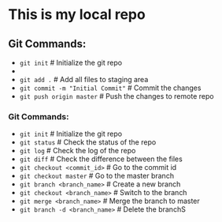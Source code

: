 # This is my local repo
 <!-- I am Learning Git  -->
## Git Commands:
- `git init` # Initialize the git repo
- 
- `git add .` # Add all files to staging area
- `git commit -m "Initial Commit"` # Commit the changes
- `git push origin master` # Push the changes to remote repo

<!-- Adding All the git commands -->
### Git Commands: 
- `git init` # Initialize the git repo
- `git status` # Check the status of the repo
- `git log` # Check the log of the repo
- `git diff` # Check the difference between the files
- `git checkout <commit_id>` # Go to the commit id
- `git checkout master` # Go to the master branch
- `git branch <branch_name>` # Create a new branch
- `git checkout <branch_name>` # Switch to the branch
- `git merge <branch_name>` # Merge the branch to master
- `git branch -d <branch_name>` # Delete the branchS

